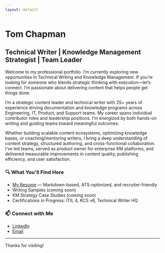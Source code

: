 ```yaml
---
layout: default
---
```

# Tom Chapman

## Technical Writer | Knowledge Management Strategist | Team Leader

Welcome to my professional portfolio. I’m currently exploring new opportunities in Technical Writing and Knowledge Management. If you’re looking for someone who blends strategic thinking with execution—let’s connect. I’m passionate about delivering content that helps people get things done.

I’m a strategic content leader and technical writer with 25+ years of experience driving documentation and knowledge programs across Engineering, IT, Product, and Support teams. My career spans individual contributor roles and leadership positions. I’m energized by both hands-on writing and guiding teams toward meaningful outcomes.

Whether building scalable content ecosystems, optimizing knowledge bases, or coaching/mentoring writers, I bring a deep understanding of content strategy, structured authoring, and cross-functional collaboration. I’ve led teams, served as product owner for enterprise KM platforms, and delivered measurable improvements in content quality, publishing efficiency, and user satisfaction.

### 🔍 What You'll Find Here
- [My Resume](resume.md) — Markdown-based, ATS-optimized, and recruiter-friendly
- Writing Samples (coming soon)
- KM Strategy Case Studies (coming soon)
- Certifications in Progress: ITIL 4, KCS v6, Technical Writer HQ

### 📫 Connect with Me
- [LinkedIn](https://linkedin.com/in/YOUR-LINKEDIN-HERE)
- [Email](mailto:YOUR-EMAIL-HERE)

---

Thanks for visiting! 
